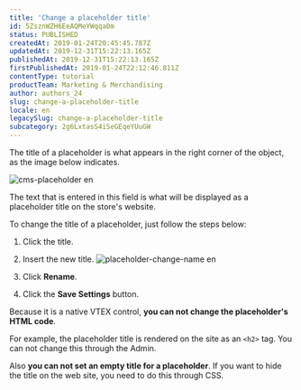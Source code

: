 ```yaml
---
title: 'Change a placeholder title'
id: 5ZsznWZH6EeAQMeYWqqa0m
status: PUBLISHED
createdAt: 2019-01-24T20:45:45.787Z
updatedAt: 2019-12-31T15:22:13.165Z
publishedAt: 2019-12-31T15:22:13.165Z
firstPublishedAt: 2019-01-24T22:12:46.811Z
contentType: tutorial
productTeam: Marketing & Merchandising
author: authors_24
slug: change-a-placeholder-title
locale: en
legacySlug: change-a-placeholder-title
subcategory: 2g6LxtasS4iSeGEqeYUuGW
---
```


The title of a placeholder is what appears in the right corner of the object, as the image below indicates.

![cms-placeholder en](//images.ctfassets.net/alneenqid6w5/7kCsbNAZZ6kGiGe6IMGGye/02545dd609ed095ee074d85134668028/placeholder_destaque_EN.png)

The text that is entered in this field is what will be displayed as a placeholder title on the store's website.

To change the title of a placeholder, just follow the steps below:

1. Click the title.

2. Insert the new title.
![placeholder-change-name en](//images.ctfassets.net/alneenqid6w5/2T3rBaF3RYIukMyeWOacI/e17ee1fd57027e899f409194f9bfe99e/change_name_E.png)

3. Click __Rename__.

4. Click the __Save Settings__ button.

Because it is a native VTEX control, __you can not change the placeholder's HTML code__.

For example, the placeholder title is rendered on the site as an `<h2>` tag. You can not change this through the Admin.

Also __you can not set an empty title for a placeholder__. If you want to hide the title on the web site, you need to do this through CSS.
